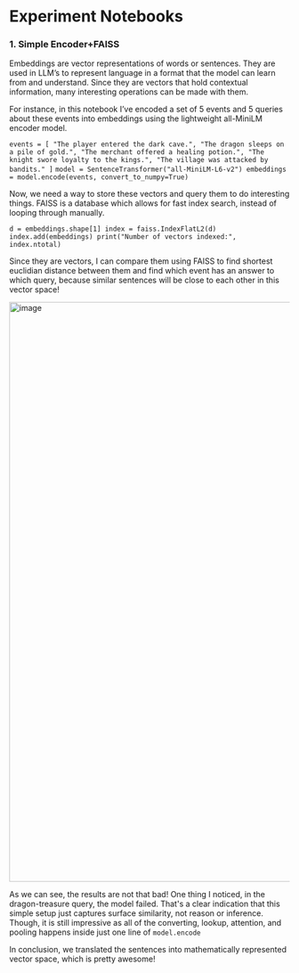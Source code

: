 # Experiment Notebooks
### 1. Simple Encoder+FAISS
Embeddings are vector representations of words or sentences. They are used in LLM’s to represent language in a format that the model can learn from and understand. Since they are vectors that hold contextual information, many interesting operations can be made with them.

For instance, in this notebook I’ve encoded a set of 5 events and 5 queries about these events into embeddings using the lightweight all-MiniLM encoder model. 

`events = [
    "The player entered the dark cave.",
    "The dragon sleeps on a pile of gold.",
    "The merchant offered a healing potion.",
    "The knight swore loyalty to the kings.",
    "The village was attacked by bandits."
]`
`model = SentenceTransformer("all-MiniLM-L6-v2")
embeddings = model.encode(events, convert_to_numpy=True)`

Now, we need a way to store these vectors and query them to do interesting things. FAISS is a database which allows for fast index search, instead of looping through manually. 

`d = embeddings.shape[1]
index = faiss.IndexFlatL2(d)
index.add(embeddings)
print("Number of vectors indexed:", index.ntotal)`

Since they are vectors, I can compare them using FAISS to find shortest euclidian distance between them and find which event has an answer to which query, because similar sentences will be close to each other in this vector space!

<img width="1112" height="1041" alt="image" src="https://github.com/user-attachments/assets/35173421-0948-417d-89a6-5536c484f221" />

As we can see, the results are not that bad! One thing I noticed, in the dragon-treasure query, the model failed. That's a clear indication that this simple setup just captures surface similarity, not reason or inference. Though, it is still impressive as  all of the converting, lookup, attention, and pooling happens inside just one line of `model.encode`

In conclusion, we translated the sentences into mathematically represented vector space, which is pretty awesome!




